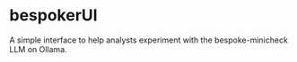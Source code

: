 # bespokerUI
A simple interface to help analysts experiment with the bespoke-minicheck LLM on Ollama.
